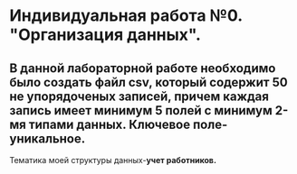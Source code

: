 # Индивидуальная работа №0. "Организация данных".
## В данной лабораторной работе необходимо было создать файл csv, который содержит 50 не упорядоченых записей, причем каждая запись имеет минимум 5 полей с минимум 2-мя типами данных. Ключевое поле-уникальное. 
Тематика моей структуры данных-**учет работников.**
